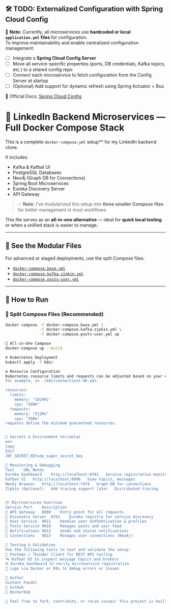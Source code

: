 ## 🛠️ TODO: Externalized Configuration with Spring Cloud Config

📌 **Note:** Currently, all microservices use **hardcoded or local `application.yml` files** for configuration.  
To improve maintainability and enable centralized configuration management:

- [ ] Integrate a **Spring Cloud Config Server**
- [ ] Move all service-specific properties (ports, DB credentials, Kafka topics, etc.) to a shared config repo
- [ ] Connect each microservice to fetch configuration from the Config Server at startup
- [ ] (Optional) Add support for dynamic refresh using Spring Actuator + Bus

🔗 Official Docs: [Spring Cloud Config](https://spring.io/projects/spring-cloud-config)

# 🐳 LinkedIn Backend Microservices — Full Docker Compose Stack

This is a complete `docker-compose.yml` setup** for my LinkedIn backend clone.

It includes:

- Kafka & Kafbat UI
- PostgreSQL Databases
- Neo4j (Graph DB for Connections)
- Spring Boot Microservices
- Eureka Discovery Server
- API Gateway

> ✅ **Note**: I’ve modularized this setup into **three smaller Compose files** for better management in most workflows.

This file serves as an **all-in-one alternative** — ideal for **quick local testing** or when a unified stack is easier to manage.

---

## 🔀 See the Modular Files

For advanced or staged deployments, use the split Compose files:

- [`docker-compose.base.yml`](./docker-compose.base.yml)
- [`docker-compose.kafka-zipkin.yml`](./docker-compose.kafka-zipkin.yml)
- [`docker-compose.posts-user.yml`](./docker-compose.posts-user.yml)

---

## 🚀 How to Run

### 🔧 Split Compose Files (Recommended)

```bash
docker compose -f docker-compose.base.yml \
               -f docker-compose.kafka-zipkin.yml \
               -f docker-compose.posts-user.yml up

🧱 All-in-One Compose
docker-compose up --build

☸️ Kubernetes Deployment
kubectl apply -f k8s/

⚙️ Resource Configuration
Kubernetes resource limits and requests can be adjusted based on your environment's needs to optimize performance and resource usage.
For example, in ./k8s/connections-db.yml:

resources:
  limits:
    memory: "1024Mi"
    cpu: "500m"
  requests:
    memory: "512Mi"
    cpu: "200m"
requests define the minimum guaranteed resources.


🔐 Secrets & Environment Variables
env
Copy
Edit
JWT_SECRET_KEY=my_super_secret_key

🧠 Monitoring & Debugging
Tool	URL	Notes
Eureka Dashboard	http://localhost:8761	Service registration monitor
Kafbat UI	http://localhost:8090	View topics, messages
Neo4j Browser	http://localhost:7474	Graph DB for connections
Zipkin (Optional)	Add tracing support later	Distributed tracing


📦 Microservices Overview
Service	Port	Description
🧭 API Gateway	8080	Entry point for all requests
🧬 Discovery Server	8761	Eureka registry for service discovery
👤 User Service	9011	Handles user authentication & profiles
📝 Posts Service	9010	Manages posts and user feed
🔔 Notifications	9012	Sends and stores notifications
🔗 Connections	9013	Manages user connections (Neo4j)

🧪 Testing & Validation
Use the following tools to test and validate the setup:
🧪 Postman / Thunder Client for REST API testing
🛰️ Kafbat UI to inspect message topics and brokers
🌐 Eureka Dashboard to verify microservice registration
📜 Logs via Docker or K8s to debug errors or issues

👤 Author
Sushant Paudel
🔗 GitHub
🐳 DockerHub

💬 Feel free to fork, contribute, or raise issues! This project is built for learning and scale experimentation.
